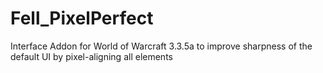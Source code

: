 # Fell_PixelPerfect
Interface Addon for World of Warcraft 3.3.5a to improve sharpness of the default UI by pixel-aligning all elements
